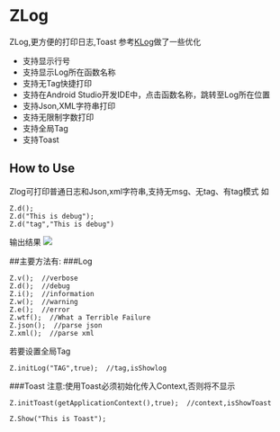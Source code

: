 # ZLog

ZLog,更方便的打印日志,Toast
参考[KLog](https://github.com/liompei/KLog)做了一些优化

- 支持显示行号
- 支持显示Log所在函数名称
- 支持无Tag快捷打印
- 支持在Android Studio开发IDE中，点击函数名称，跳转至Log所在位置
- 支持Json,XML字符串打印
- 支持无限制字数打印
- 支持全局Tag
- 支持Toast

## How to Use
Zlog可打印普通日志和Json,xml字符串,支持无msg、无tag、有tag模式
如
```
Z.d();
Z.d("This is debug");
Z.d("tag","This is debug")

```
输出结果
![](https://github.com/liompei/ZLog/blob/master/img/simple1.png)

##主要方法有:
###Log

```
Z.v();  //verbose
Z.d();  //debug
Z.i();  //information
Z.w();  //warning
Z.e();  //error
Z.wtf();  //What a Terrible Failure
Z.json();  //parse json
Z.xml();  //parse xml
```
若要设置全局Tag
```
Z.initLog("TAG",true);  //tag,isShowlog
```

###Toast
注意:使用Toast必须初始化传入Context,否则将不显示
```
Z.initToast(getApplicationContext(),true);  //context,isShowToast
```

```
Z.Show("This is Toast");
```


